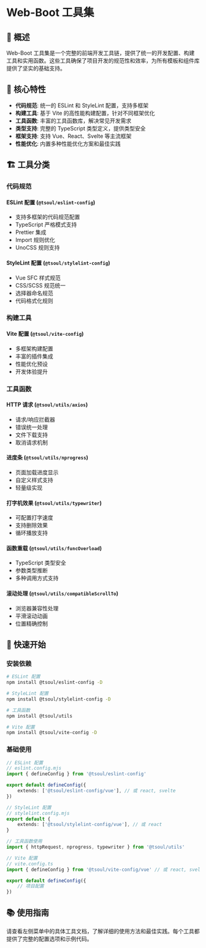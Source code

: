 # Web-Boot 工具集

## 📖 概述

Web-Boot 工具集是一个完整的前端开发工具链，提供了统一的开发配置、构建工具和实用函数。这些工具确保了项目开发的规范性和效率，为所有模板和组件库提供了坚实的基础支持。

## 🎯 核心特性

- **代码规范**: 统一的 ESLint 和 StyleLint 配置，支持多框架
- **构建工具**: 基于 Vite 的高性能构建配置，针对不同框架优化
- **工具函数**: 丰富的工具函数库，解决常见开发需求
- **类型支持**: 完整的 TypeScript 类型定义，提供类型安全
- **框架支持**: 支持 Vue、React、Svelte 等主流框架
- **性能优化**: 内置多种性能优化方案和最佳实践

## 🏗️ 工具分类

### 代码规范

#### ESLint 配置 (`@tsoul/eslint-config`)

- 支持多框架的代码规范配置
- TypeScript 严格模式支持
- Prettier 集成
- Import 规则优化
- UnoCSS 规则支持

#### StyleLint 配置 (`@tsoul/stylelint-config`)

- Vue SFC 样式规范
- CSS/SCSS 规范统一
- 选择器命名规范
- 代码格式化规则

### 构建工具

#### Vite 配置 (`@tsoul/vite-config`)

- 多框架构建配置
- 丰富的插件集成
- 性能优化预设
- 开发体验提升

### 工具函数

#### HTTP 请求 (`@tsoul/utils/axios`)

- 请求/响应拦截器
- 错误统一处理
- 文件下载支持
- 取消请求机制

#### 进度条 (`@tsoul/utils/nprogress`)

- 页面加载进度显示
- 自定义样式支持
- 轻量级实现

#### 打字机效果 (`@tsoul/utils/typewriter`)

- 可配置打字速度
- 支持删除效果
- 循环播放支持

#### 函数重载 (`@tsoul/utils/funcOverload`)

- TypeScript 类型安全
- 参数类型推断
- 多种调用方式支持

#### 滚动处理 (`@tsoul/utils/compatibleScrollTo`)

- 浏览器兼容性处理
- 平滑滚动动画
- 位置精确控制

## 🚀 快速开始

### 安装依赖

```bash
# ESLint 配置
npm install @tsoul/eslint-config -D

# StyleLint 配置
npm install @tsoul/stylelint-config -D

# 工具函数
npm install @tsoul/utils

# Vite 配置
npm install @tsoul/vite-config -D
```

### 基础使用

```typescript
// ESLint 配置
// eslint.config.mjs
import { defineConfig } from '@tsoul/eslint-config'

export default defineConfig({
	extends: ['@tsoul/eslint-config/vue'], // 或 react, svelte
})

// StyleLint 配置
// stylelint.config.mjs
export default {
	extends: ['@tsoul/stylelint-config/vue'], // 或 react
}

// 工具函数使用
import { httpRequest, nprogress, typewriter } from '@tsoul/utils'

// Vite 配置
// vite.config.ts
import { defineConfig } from '@tsoul/vite-config/vue' // 或 react, svelte

export default defineConfig({
	// 项目配置
})
```

## 📚 使用指南

请查看左侧菜单中的具体工具文档，了解详细的使用方法和最佳实践。每个工具都提供了完整的配置选项和示例代码。
